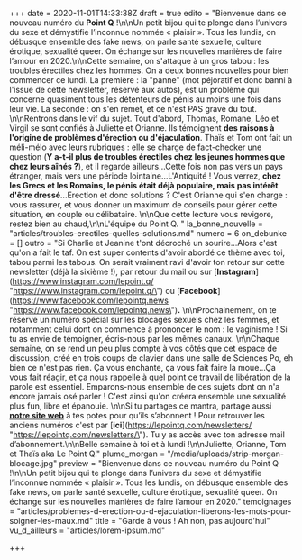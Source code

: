 +++
date = 2020-11-01T14:33:38Z
draft = true
edito = "Bienvenue dans ce nouveau numéro du **Point Q** !\n\nUn petit bijou qui te plonge dans l’univers du sexe et démystifie l’inconnue nommée « plaisir ». Tous les lundis, on débusque ensemble des fake news, on parle santé sexuelle, culture érotique, sexualité queer. On échange sur les nouvelles manières de faire l’amour en 2020.\n\nCette semaine, on s'attaque à un gros tabou : les troubles érectiles chez les hommes. On a deux bonnes nouvelles pour bien commencer ce lundi. La première : la \"panne\" (mot péjoratif et donc banni à l'issue de cette newsletter, réservé aux autos), est un problème qui concerne quasiment tous les détenteurs de pénis au moins une fois dans leur vie. La seconde : on s'en remet, et ce n'est PAS grave du tout. \n\nRentrons dans le vif du sujet. Tout d'abord, Thomas, Romane, Léo et Virgil se sont confiés à Juliette et Orianne. Ils témoignent **des raisons à l'origine de problèmes d'érection ou d'éjaculation**. Thaïs et Tom ont fait un méli-mélo avec leurs rubriques : elle se charge de  fact-checker une question (**Y a-t-il plus de troubles érectiles chez les jeunes hommes que chez leurs aînés ?**), et il regarde ailleurs...Cette fois non pas vers un pays étranger, mais vers une période lointaine...L'Antiquité ! Vous verrez, **chez les Grecs et les Romains, le pénis était déjà populaire, mais pas intérêt d'être dressé**...Erection et donc solutions ? C'est Orianne qui s'en charge : vous rassurer, et vous donner un maximum de conseils pour gérer cette situation, en couple ou célibataire. \n\nQue cette lecture vous revigore, restez bien au chaud,\n\nL'équipe du Point Q. "
la_bonne_nouvelle = "articles/troubles-erectiles-quelles-solutions.md"
numero = 6
on_debunke = []
outro = "Si Charlie et Jeanine t'ont décroché un sourire...Alors c'est qu'on a fait le taf. On est super contents d'avoir abordé ce thème avec toi, tabou parmi les tabous. On serait vraiment ravi d'avoir ton retour sur cette newsletter (déjà la sixième !), par retour du mail ou sur [**Instagram**](https://www.instagram.com/lepoint.q/ \"https://www.instagram.com/lepoint.q/\") ou [**Facebook**](https://www.facebook.com/lepointq.news \"https://www.facebook.com/lepointq.news\")**.** \n\nProchainement, on te réserve un numéro spécial sur les blocages sexuels chez les femmes, et notamment celui dont on commence à prononcer le nom : le vaginisme ! Si tu as envie de témoigner, écris-nous par les mêmes canaux. \n\nChaque semaine, on se rend un peu plus compte à vos côtés que cet espace de discussion, créé en trois coups de clavier dans une salle de Sciences Po, eh bien ce n'est pas rien. Ça vous enchante, ça vous fait faire la moue...Ça vous fait réagir, et ça nous rappelle à quel point ce travail de libération de la parole est essentiel. Emparons-nous ensemble de ces sujets dont on n'a encore jamais osé parler ! C'est ainsi qu'on créera ensemble une sexualité plus fun, libre et épanouie. \n\nSi tu partages ce mantra, partage aussi [**notre site web**](https://lepointq.com/) à tes potes pour qu’ils s’abonnent ! Pour retrouver les anciens numéros c'est par [**ici**](https://lepointq.com/newsletters/ \"https://lepointq.com/newsletters/\"). Tu y as accès avec ton adresse mail d’abonnement.\n\nBelle semaine à toi et à lundi !\n\nJuliette, Orianne, Tom et Thaïs aka Le Point Q."
plume_morgan = "/media/uploads/strip-morgan-blocage.jpg"
preview = "Bienvenue dans ce nouveau numéro du Point Q !\n\nUn petit bijou qui te plonge dans l’univers du sexe et démystifie l’inconnue nommée « plaisir ». Tous les lundis, on débusque ensemble des fake news, on parle santé sexuelle, culture érotique, sexualité queer. On échange sur les nouvelles manières de faire l’amour en 2020."
temoignages = "articles/problemes-d-erection-ou-d-ejaculation-liberons-les-mots-pour-soigner-les-maux.md"
title = "Garde à vous ! Ah non, pas aujourd'hui"
vu_d_ailleurs = "articles/lorem-ipsum.md"

+++

